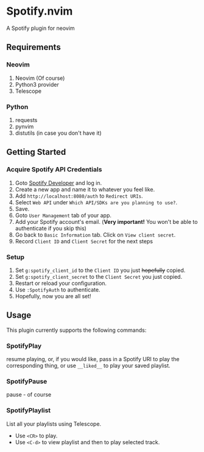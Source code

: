 # Spotify.nvim
A Spotify plugin for neovim

## Requirements
### Neovim
1. Neovim (Of course)
2. Python3 provider
3. Telescope

### Python
1. requests
2. pynvim
3. distutils (in case you don't have it)


## Getting Started
### Acquire Spotify API Credentials
1. Goto [Spotify Developer](https://developer.spotify.com) and log in.
2. Create a new app and name it to whatever you feel like.
3. Add `http://localhost:8080/auth` to `Redirect URIs`.
4. Select `Web API` under `Which API/SDKs are you planning to use?`.
5. Save.
6. Goto `User Management` tab of your app.
7. Add your Spotify account's email. (**Very important!** You won't be able to authenticate if you skip this)
8. Go back to `Basic Information` tab. Click on `View client secret`.
9. Record `Client ID` and `Client Secret` for the next steps

### Setup
1. Set `g:spotify_client_id` to the `Client ID` you just ~~hopefully~~ copied.
2. Set `g:spotify_client_secret` to the `Client Secret` you just copied.
3. Restart or reload your configuration.
4. Use `:SpotifyAuth` to authenticate.
5. Hopefully, now you are all set!

## Usage
This plugin currently supports the following commands:

### SpotifyPlay
resume playing, or, if you would like, pass in a Spotify URI to play the corresponding thing, or use `__liked__` to play your saved playlist.

### SpotifyPause
pause - of course

### SpotifyPlaylist
List all your playlists using Telescope. 
- Use `<CR>` to play.
- Use `<C-d>` to view playlist and then <CR> to play selected track.
